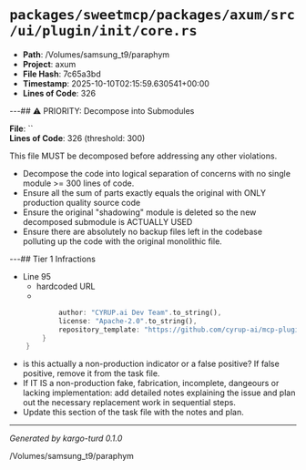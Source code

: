 # `packages/sweetmcp/packages/axum/src/ui/plugin/init/core.rs`

- **Path**: /Volumes/samsung_t9/paraphym
- **Project**: axum
- **File Hash**: 7c65a3bd  
- **Timestamp**: 2025-10-10T02:15:59.630541+00:00  
- **Lines of Code**: 326

---## ⚠️ PRIORITY: Decompose into Submodules

**File**: ``  
**Lines of Code**: 326 (threshold: 300)

This file MUST be decomposed before addressing any other violations.

- Decompose the code into logical separation of concerns with no single module >= 300 lines of code. 
- Ensure all the sum of parts exactly equals the original with ONLY production quality source code
- Ensure the original "shadowing" module is deleted so the new decomposed submodule is ACTUALLY USED
- Ensure there are absolutely no backup files left in the codebase polluting up the code with the original monolithic file.

---## Tier 1 Infractions 


- Line 95
  - hardcoded URL
  - 

```rust
            author: "CYRUP.ai Dev Team".to_string(),
            license: "Apache-2.0".to_string(),
            repository_template: "https://github.com/cyrup-ai/mcp-plugin-{}.git".to_string(),
        }
    }
```

- is this actually a non-production indicator or a false positive? If false positive, remove it from the task file.
- If IT IS a non-production fake, fabrication, incomplete, dangeours or lacking implementation: add detailed notes explaining the issue and plan out the necessary replacement work in sequential steps. 
- Update this section of the task file with the notes and plan.

---

*Generated by kargo-turd 0.1.0*

/Volumes/samsung_t9/paraphym